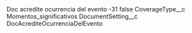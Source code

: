 <?xml version="1.0" encoding="UTF-8"?>
<CustomMetadata xmlns="http://soap.sforce.com/2006/04/metadata" xmlns:xsi="http://www.w3.org/2001/XMLSchema-instance" xmlns:xsd="http://www.w3.org/2001/XMLSchema">
    <label>Doc acredite ocurrencia del evento -31</label>
    <protected>false</protected>
    <values>
        <field>CoverageType__c</field>
        <value xsi:type="xsd:string">Momentos_significativos</value>
    </values>
    <values>
        <field>DocumentSetting__c</field>
        <value xsi:type="xsd:string">DocAcrediteOcurrenciaDelEvento</value>
    </values>
</CustomMetadata>
